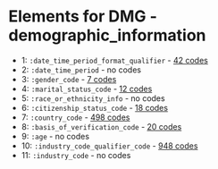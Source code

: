 # Elements for DMG - demographic_information
* 1: `:date_time_period_format_qualifier` - [42 codes](../elements/DMG_1.md)
* 2: `:date_time_period` - no codes
* 3: `:gender_code` - [7 codes](../elements/DMG_3.md)
* 4: `:marital_status_code` - [12 codes](../elements/DMG_4.md)
* 5: `:race_or_ethnicity_info` - no codes
* 6: `:citizenship_status_code` - [18 codes](../elements/DMG_6.md)
* 7: `:country_code` - [498 codes](../elements/DMG_7.md)
* 8: `:basis_of_verification_code` - [20 codes](../elements/DMG_8.md)
* 9: `:age` - no codes
* 10: `:industry_code_qualifier_code` - [948 codes](../elements/DMG_10.md)
* 11: `:industry_code` - no codes
